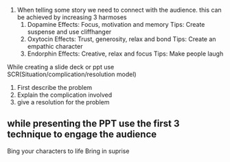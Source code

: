 
1. When telling some story we need to connect with the audience. this can be achieved by increasing 3 harmoses
	1. Dopamine Effects: Focus, motivation and memory Tips: Create suspense and use cliffhanger
	2. Oxytocin Effects: Trust, generosity, relax and bond Tips: Create an empathic character 
	3. Endorphin Effects: Creative, relax and focus Tips: Make people laugh

While creating a slide deck or ppt use SCR(Situation/complication/resolution model)

1. First describe the problem
2. Explain the complication involved
3. give a resolution for the problem


## while presenting the PPT use the first 3 technique to engage the audience


Bing your characters to life
Bring in suprise
